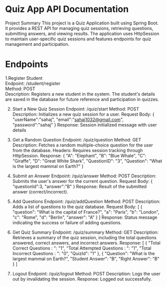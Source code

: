 # Quiz App API Documentation
Project Summary
This project is a Quiz Application built using Spring Boot. It provides a REST API for managing quiz sessions, retrieving questions, submitting answers, and viewing results. The application uses HttpSession to maintain user-specific quiz sessions and features endpoints for quiz management and participation.

# Endpoints

1.Register Student<br>
Endpoint: /student/register<br>
Method: POST<br>
Description: Registers a new student in the system. The student's details are saved in the database for future reference and participation in quizzes.

2. Start a New Quiz Session
Endpoint: /quiz/start
Method: POST
Description: Initializes a new quiz session for a user.
Request Body:
{
    "userName":"sahaj",
    "email":"sahaj1032@gmail.com",
    "password":"sahaj"
}
Response: Session initialized message with user details

3. Get a Random Question
Endpoint: /quiz/question
Method: GET
Description: Fetches a random multiple-choice question for the user from the database.
Headers: Requires session tracking through HttpSession.
Response:
{
    "A": "Elephant",
    "B": "Blue Whale",
    "C": "Giraffe",
    "D": "Great White Shark",
    "QuestionID": "3",
    "Question": "What is the largest mammal on Earth?"
}

4. Submit an Answer
Endpoint: /quiz/answer
Method: POST
Description: Submits the user's answer for the current question.
Request Body:
{
    "questionId":3,
    "answer":"B"
}
Response: Result of the submitted answer (correct/incorrect).

5. Add Questions
Endpoint: /quiz/addQuestion
Method: POST
Description: Adds a list of questions to the quiz database.
Request Body:
[
  {
    "question": "What is the capital of France?",
    "a": "Paris",
    "b": "London",
    "c": "Rome",
    "d": "Berlin",
    "answer": "A"
  }
]
Response: Status message indicating the success or failure of adding questions.

6. Get Quiz Summary
Endpoint: /quiz/summary
Method: GET
Description: Retrieves a summary of the quiz session, including the total questions answered, correct answers, and incorrect answers.
Response:
[
    {
        "Total Correct Questions : ": "1",
        "Total Attempted Questions : ": "1",
        "Total Incorrect Questions : ": "0",
        "QuizId": "1"
    },
    {
        "Question": "What is the largest mammal on Earth?",
        "Student Answer": "B",
        "Right Answer": "B"
    }
]

7. Logout
Endpoint: /quiz/logout
Method: POST
Description: Logs the user out by invalidating the session.
Response:
Logged out successfully.
